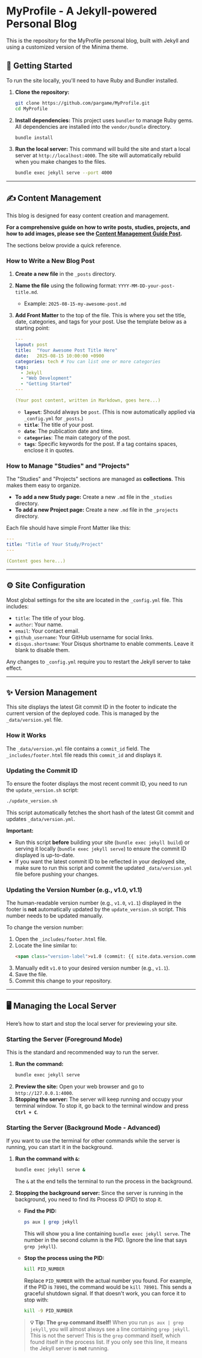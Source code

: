 # MyProfile - A Jekyll-powered Personal Blog

This is the repository for the MyProfile personal blog, built with Jekyll and using a customized version of the Minima theme.

## 🚀 Getting Started

To run the site locally, you'll need to have Ruby and Bundler installed.

1.  **Clone the repository:**
    ```bash
    git clone https://github.com/pargame/MyProfile.git
    cd MyProfile
    ```

2.  **Install dependencies:**
    This project uses `bundler` to manage Ruby gems. All dependencies are installed into the `vendor/bundle` directory.
    ```bash
    bundle install
    ```

3.  **Run the local server:**
    This command will build the site and start a local server at `http://localhost:4000`. The site will automatically rebuild when you make changes to the files.
    ```bash
    bundle exec jekyll serve --port 4000
    ```

---

## ✍️ Content Management

This blog is designed for easy content creation and management.

**For a comprehensive guide on how to write posts, studies, projects, and how to add images, please see the [Content Management Guide Post](./_posts/2025-07-28-how-to-write-on-this-blog.md).**

The sections below provide a quick reference.

### How to Write a New Blog Post

1.  **Create a new file** in the `_posts` directory.
2.  **Name the file** using the following format: `YYYY-MM-DD-your-post-title.md`.
    *   Example: `2025-08-15-my-awesome-post.md`
3.  **Add Front Matter** to the top of the file. This is where you set the title, date, categories, and tags for your post. Use the template below as a starting point:

    ```yaml
    ---
    layout: post
    title:  "Your Awesome Post Title Here"
    date:   2025-08-15 10:00:00 +0900
    categories: tech # You can list one or more categories
    tags:
      - Jekyll
      - "Web Development"
      - "Getting Started"
    ---

    (Your post content, written in Markdown, goes here...)
    ```

    *   **`layout`**: Should always be `post`. (This is now automatically applied via `_config.yml` for `_posts`.)
    *   **`title`**: The title of your post.
    *   **`date`**: The publication date and time.
    *   **`categories`**: The main category of the post.
    *   **`tags`**: Specific keywords for the post. If a tag contains spaces, enclose it in quotes.

### How to Manage "Studies" and "Projects"

The "Studies" and "Projects" sections are managed as **collections**. This makes them easy to organize.

*   **To add a new Study page:** Create a new `.md` file in the `_studies` directory.
*   **To add a new Project page:** Create a new `.md` file in the `_projects` directory.

Each file should have simple Front Matter like this:

```yaml
---
title: "Title of Your Study/Project"
---

(Content goes here...)
```

---

## ⚙️ Site Configuration

Most global settings for the site are located in the `_config.yml` file. This includes:

*   `title`: The title of your blog.
*   `author`: Your name.
*   `email`: Your contact email.
*   `github_username`: Your GitHub username for social links.
*   `disqus.shortname`: Your Disqus shortname to enable comments. Leave it blank to disable them.

Any changes to `_config.yml` require you to restart the Jekyll server to take effect.

---

## ✨ Version Management

This site displays the latest Git commit ID in the footer to indicate the current version of the deployed code. This is managed by the `_data/version.yml` file.

### How it Works

The `_data/version.yml` file contains a `commit_id` field. The `_includes/footer.html` file reads this `commit_id` and displays it.

### Updating the Commit ID

To ensure the footer displays the most recent commit ID, you need to run the `update_version.sh` script:

```bash
./update_version.sh
```

This script automatically fetches the short hash of the latest Git commit and updates `_data/version.yml`.

**Important:**

*   Run this script **before** building your site (`bundle exec jekyll build`) or serving it locally (`bundle exec jekyll serve`) to ensure the commit ID displayed is up-to-date.
*   If you want the latest commit ID to be reflected in your deployed site, make sure to run this script and commit the updated `_data/version.yml` file before pushing your changes.

### Updating the Version Number (e.g., v1.0, v1.1)

The human-readable version number (e.g., `v1.0`, `v1.1`) displayed in the footer is **not** automatically updated by the `update_version.sh` script. This number needs to be updated manually.

To change the version number:

1.  Open the `_includes/footer.html` file.
2.  Locate the line similar to:
    ```html
    <span class="version-label">v1.0 (commit: {{ site.data.version.commit }})</span>
    ```
3.  Manually edit `v1.0` to your desired version number (e.g., `v1.1`).
4.  Save the file.
5.  Commit this change to your repository.

---

## 🖥️ Managing the Local Server

Here’s how to start and stop the local server for previewing your site.

### Starting the Server (Foreground Mode)

This is the standard and recommended way to run the server.

1.  **Run the command:**
    ```bash
    bundle exec jekyll serve
    ```
2.  **Preview the site:** Open your web browser and go to `http://127.0.0.1:4000`.
3.  **Stopping the server:** The server will keep running and occupy your terminal window. To stop it, go back to the terminal window and press **`Ctrl + C`**.

### Starting the Server (Background Mode - Advanced)

If you want to use the terminal for other commands while the server is running, you can start it in the background.

1.  **Run the command with `&`:**
    ```bash
    bundle exec jekyll serve &
    ```
    The `&` at the end tells the terminal to run the process in the background.

2.  **Stopping the background server:**
    Since the server is running in the background, you need to find its Process ID (PID) to stop it.

    *   **Find the PID:**
        ```bash
        ps aux | grep jekyll
        ```
        This will show you a line containing `bundle exec jekyll serve`. The number in the second column is the PID. (Ignore the line that says `grep jekyll`).

    *   **Stop the process using the PID:**
        ```bash
        kill PID_NUMBER
        ```
        Replace `PID_NUMBER` with the actual number you found. For example, if the PID is `78901`, the command would be `kill 78901`. This sends a graceful shutdown signal.
        If that doesn't work, you can force it to stop with:
        ```bash
        kill -9 PID_NUMBER
        ```

    > **💡 Tip: The `grep` command itself!**
    > When you run `ps aux | grep jekyll`, you will almost always see a line containing `grep jekyll`. This is not the server! This is the `grep` command itself, which found itself in the process list. If you only see this line, it means the Jekyll server is **not** running.